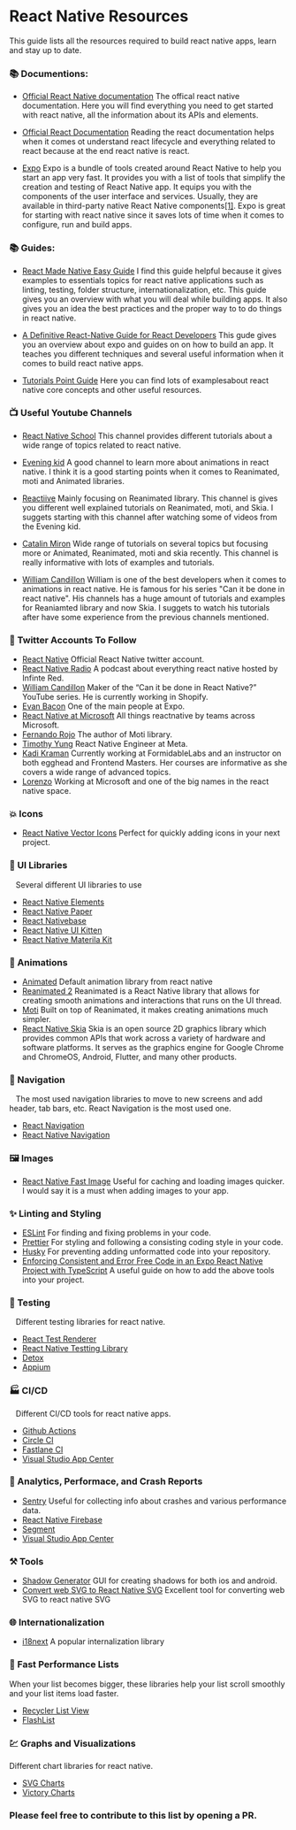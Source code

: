 # React Native Resources
This guide lists all the resources required to build react native apps, learn and stay up to date.

### :books: Documentions:
-  [Official React Native documentation](https://reactnative.dev/docs/getting-started)
The offical react native documentation. Here you will find everything you need to get started with react native, all the information about its APIs and elements.

-  [Official React Documentation](https://react.dev/) 
Reading the react documentation helps when it comes ot understand react lifecycle and everything related to react because at the end react native is react.

-  [Expo](https://docs.expo.dev/) 
Expo is a bundle of tools created around React Native to help you start an app very fast. It provides you with a list of tools that simplify the creation and testing of React Native app. It equips you with the components of the user interface and services. Usually, they are available in third-party native React Native components[[1]](https://fulcrum.rocks/blog/react-native-init-vs-expo#:~:text=What%20is%20Expo%20React%20Native,the%20user%20interface%20and%20services). Expo is great for starting with react native since it saves lots of time when it comes to configure, run and build apps.  


### :books: Guides:
-  [React Made Native Easy Guide](https://www.reactnative.guide/) I find this guide helpful because it gives examples to essentials topics for react native applications such as linting, testing, folder structure, internationalization, etc. This guide gives you an overview with what you will deal while building apps. It also gives you an idea the best practices and the proper way to to do things in react native.

-  [A Definitive React-Native Guide for React Developers](https://blog.risingstack.com/a-definitive-react-native-guide-for-react-developers/) This gude gives you an overview about expo and guides on on how to build an app. It teaches you different techniques and several useful information when it comes to build react native apps.
-  [Tutorials Point Guide](https://www.tutorialspoint.com/react_native/react_native_quick_guide.htm) Here you can find lots of examplesabout react native core concepts and other useful resources. 

### :tv: Useful Youtube Channels
-  [React Native School](https://www.youtube.com/c/ReactNativeSchool) 
This channel provides different tutorials about a wide range of topics related to react native.

-  [Evening kid](https://www.youtube.com/c/eveningkid) 
A good channel to learn more about animations in react native. I think it is a good starting points when it comes to Reanimated, moti and Animated libraries.

-  [Reactiive](https://www.youtube.com/c/Reactiive) 
Mainly focusing on Reanimated library. This channel is gives you different well explained tutorials on Reanimated, moti, and Skia. I suggets starting with this channel after watching some of videos from the Evening kid.

-  [Catalin Miron](https://www.youtube.com/c/CatalinMironDev) 
Wide range of tutorials on several topics but focusing more or Animated, Reanimated, moti and skia recently. This channel is really informative with lots of examples and tutorials.

-  [William Candillon](https://www.youtube.com/c/wcandillon)
William is one of the best developers when it comes to animations in react native. He is famous for his series "Can it be done in react native". His channels has a huge amount of tutorials and examples for Reaniamted library and now Skia. I suggets to watch his tutorials after have some experience from the previous channels mentioned.


### :eyes: Twitter Accounts To Follow
-  [React Native](https://twitter.com/reactnative) 
Official React Native twitter account.
-  [React Native Radio](https://twitter.com/ReactNativeRdio)
A podcast about everything react native hosted by Infinte Red.
-  [William Candillon](https://twitter.com/wcandillon) 
Maker of the “Can it be done in React Native?” YouTube series. He is currently working in Shopify.
-  [Evan Bacon](https://twitter.com/Baconbrix)
One of the main people at Expo.
-  [React Native at Microsoft](https://twitter.com/ReactNativeMSFT)
All things reactnative by teams across Microsoft.
-  [Fernando Rojo](https://twitter.com/FernandoTheRojo)
The author of Moti library.
-  [Timothy Yung](https://twitter.com/yungsters)
React Native Engineer at Meta.
- [Kadi Kraman](https://twitter.com/kadikraman) 
Currently working at FormidableLabs and an instructor on both egghead and Frontend Masters. Her courses are informative as she covers a wide range of advanced topics.
- [Lorenzo](https://twitter.com/Kelset)
Working at Microsoft and one of the big names in the react native space.

### :boom: Icons
-  [React Native Vector Icons](https://oblador.github.io/react-native-vector-icons/) 
Perfect for quickly adding icons in your next project. 

### :art: UI Libraries
&nbsp;&nbsp;&nbsp;Several different UI libraries to use
-  [React Native Elements](https://reactnativeelements.com/)
-  [React Native Paper](https://callstack.github.io/react-native-paper/1.0/index.html)
-  [React Nativebase](https://nativebase.io/)
-  [React Native UI Kitten](https://akveo.github.io/react-native-ui-kitten/)
-  [React Native Materila Kit](http://rnmk.xinthink.com/)

### :dancer: Animations
-  [Animated](https://reactnative.dev/docs/animated) 
Default animation library from react native
-  [Reanimated 2](https://docs.swmansion.com/react-native-reanimated/)
Reanimated is a React Native library that allows for creating smooth animations and interactions that runs on the UI thread.
-  [Moti](https://moti.fyi/)
Built on top of Reanimated, it makes creating animations much simpler.
-  [React Native Skia](https://skia.org/)
Skia is an open source 2D graphics library which provides common APIs that work across a variety of hardware and software platforms. It serves as the graphics engine for Google Chrome and ChromeOS, Android, Flutter, and many other products.

### :compass: Navigation
&nbsp;&nbsp;&nbsp;The most used navigation libraries to move to new screens and add header, tab bars, etc. React Navigation is the most used one.
-  [React Navigation](https://reactnavigation.org/)
-  [React Native Navigation](https://github.com/wix/react-native-navigation)

### :framed_picture: Images
- [React Native Fast Image](https://github.com/DylanVann/react-native-fast-image) 
Useful for caching and loading images quicker. I would say it is a must when adding images to your app.

### :sparkles: Linting and Styling
-  [ESLint](https://eslint.org/) For finding and fixing problems in your code.
-  [Prettier](https://prettier.io/) For styling and following a consisting coding style in your code.
-  [Husky](https://github.com/typicode/husky) For preventing adding unformatted code into your repository. 
-  [Enforcing Consistent and Error Free Code in an Expo React Native Project with TypeScript](https://justinnoel.dev/2020/07/20/enforcing-consistent-and-error-free-code-in-an-expo-react-native-project-with-typescript/) A useful guide on how to add the above tools into your project.

### :test_tube: Testing
&nbsp;&nbsp;&nbsp;Different testing libraries for react native.
-  [React Test Renderer](https://reactjs.org/docs/test-renderer.html)
-  [React Native Testting Library](https://docs.expo.dev/)
-  [Detox](https://github.com/wix/detox/)
-  [Appium](http://appium.io/)

### :factory: CI/CD
&nbsp;&nbsp;&nbsp;Different CI/CD tools for react native apps.
-  [Github Actions](https://docs.github.com/en/actions)
-  [Circle CI](https://circleci.com/)
-  [Fastlane CI](https://fastlane.tools/)
-  [Visual Studio App Center](https://appcenter.ms/)

### :newspaper: Analytics, Performace, and Crash Reports
-  [Sentry](https://sentry.io)
Useful for collecting info about crashes and various performance data.
-  [React Native Firebase](https://rnfirebase.io/analytics/usage) 
-  [Segment](https://segment.com/docs/connections/sources/catalog/libraries/mobile/react-native/) 
-  [Visual Studio App Center](https://docs.microsoft.com/en-us/appcenter/sdk/getting-started/react-native)

### :hammer_and_pick: Tools
-  [Shadow Generator](https://ethercreative.github.io/react-native-shadow-generator/)
GUI for creating shadows for both ios and android.
-  [Convert web SVG to React Native SVG](https://react-svgr.com/playground/?native=true)
Excellent tool for converting web SVG to react native SVG

### :globe_with_meridians: Internationalization
-  [i18next](https://react.i18next.com/)
A popular internalization library

### :scroll: Fast Performance Lists
When your list becomes bigger, these libraries help your list scroll smoothly and your list items load faster.
-  [Recycler List View](https://github.com/Flipkart/recyclerlistview)
-  [FlashList](https://shopify.github.io/flash-list/)

### :chart: Graphs and Visualizations
Different chart libraries for react native.
-  [SVG Charts](https://github.com/JesperLekland/react-native-svg-charts)
-  [Victory Charts](https://formidable.com/open-source/victory/docs/native/)


### Please feel free to contribute to this list by opening a PR.
